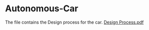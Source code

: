 # Autonomous-Car
The file contains the Design process for the car.
[Design Process.pdf](https://github.com/Iann-urus/Autonomous-Car/files/9375347/Design.Process.pdf)


